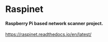 # Raspinet

#### Raspberry Pi based network scanner project. 

https://raspinet.readthedocs.io/en/latest/
